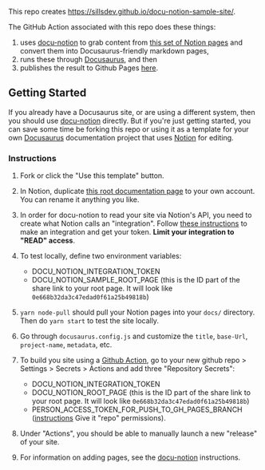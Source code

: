 This repo creates https://sillsdev.github.io/docu-notion-sample-site/.

The GitHub Action associated with this repo does these things:

1. uses [docu-notion](https://github.com/sillsdev/docu-notion) to grab content from [this set of Notion pages](https://hattonjohn.notion.site/docu-notion-sample-site-0e998b32da3c47edad0f62a25b49818c) and convert them into Docusaurus-friendly markdown pages,
2. runs these through [Docusaurus](https://docusaurus.io/), and then
3. publishes the result to Github Pages [here](https://sillsdev.github.io/docu-notion-sample-site/).

## Getting Started

If you already have a Docusaurus site, or are using a different system, then you should use [docu-notion](https://github.com/sillsdev/docu-notion) directly. But if you're just getting started, you can save some time be forking this repo or using it as a template for your own [Docusaurus](https://docusaurus.io/) documentation project that uses [Notion](https://notion.so) for editing.

### Instructions

1. Fork or click the "Use this template" button.

1. In Notion, duplicate [this root documentation page](https://hattonjohn.notion.site/Documentation-Template-Docusaurus-0e998b32da3c47edad0f62a25b49818c) to your own account. You can rename it anything you like.

1. In order for docu-notion to read your site via Notion's API, you need to create what Notion calls an "integration". Follow [these instructions](https://developers.notion.com/docs/getting-started) to make an integration and get your token. **Limit your integration to "READ" access**.

1. To test locally, define two environment variables:

   - DOCU_NOTION_INTEGRATION_TOKEN
   - DOCU_NOTION_SAMPLE_ROOT_PAGE (this is the ID part of the share link to your root page. It will look like `0e668b32da3c47edad0f61a25b49818b`)

1. `yarn node-pull` should pull your Notion pages into your `docs/` directory. Then do `yarn start` to test the site locally.

1. Go through `docusaurus.config.js` and customize the `title`, `base-Url`, `project-name`, `metadata`, etc.

1. To build you site using a [Github Action](https://github.com/features/actions), go to your new github repo > Settings > Secrets > Actions and add three "Repository Secrets":

   - DOCU_NOTION_INTEGRATION_TOKEN
   - DOCU_NOTION_ROOT_PAGE (this is the ID part of the share link to your root page. It will look like `0e668b32da3c47edad0f61a25b49818b`)
   - PERSON_ACCESS_TOKEN_FOR_PUSH_TO_GH_PAGES_BRANCH ([instructions](https://docs.github.com/en/authentication/keeping-your-account-and-data-secure/creating-a-personal-access-token) Give it "repo" permissions).

1. Under "Actions", you should be able to manually launch a new "release" of your site.

1. For information on adding pages, see the [docu-notion](https://github.com/sillsdev/docu-notion) instructions.
